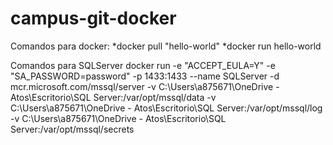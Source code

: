 # campus-git-docker

Comandos para docker:
*docker pull "hello-world"
*docker run hello-world

Comandos para SQLServer
docker run -e "ACCEPT_EULA=Y" -e "SA_PASSWORD=password" -p 1433:1433 --name SQLServer -d mcr.microsoft.com/mssql/server -v C:\Users\a875671\OneDrive - Atos\Escritorio\SQL Server:/var/opt/mssql/data -v C:\Users\a875671\OneDrive - Atos\Escritorio\SQL Server:/var/opt/mssql/log -v C:\Users\a875671\OneDrive - Atos\Escritorio\SQL Server:/var/opt/mssql/secrets
